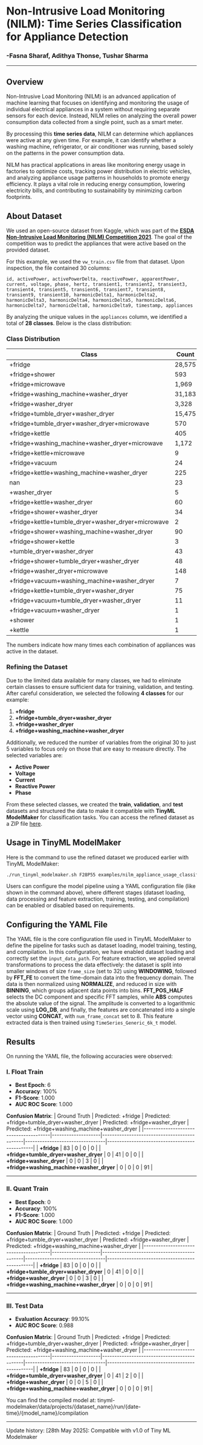 # Non-Intrusive Load Monitoring (NILM): Time Series Classification for Appliance Detection
### -Fasna Sharaf, Adithya Thonse, Tushar Sharma
<hr>

## Overview  

Non-Intrusive Load Monitoring (NILM) is an advanced application of machine learning that focuses on identifying and monitoring the usage of individual electrical appliances in a system without requiring separate sensors for each device. Instead, NILM relies on analyzing the overall power consumption data collected from a single point, such as a smart meter.

By processing this **time series data**, NILM can determine which appliances were active at any given time. For example, it can identify whether a washing machine, refrigerator, or air conditioner was running, based solely on the patterns in the power consumption data.

NILM has practical applications in areas like monitoring energy usage in factories to optimize costs, tracking power distribution in electric vehicles, and analyzing appliance usage patterns in households to promote energy efficiency. It plays a vital role in reducing energy consumption, lowering electricity bills, and contributing to sustainability by minimizing carbon footprints.

## About Dataset

We used an open-source dataset from Kaggle, which was part of the [**ESDA Non-Intrusive Load Monitoring (NILM) Competition 2021**](https://www.kaggle.com/competitions/esda-nilm-2021). The goal of the competition was to predict the appliances that were active based on the provided dataset.

For this example, we used the `vw_train.csv` file from that dataset. Upon inspection, the file contained 30 columns:

`id, activePower, activePowerDelta, reactivePower, apparentPower, current, voltage, phase, hertz, transient1, transient2, transient3, transient4, transient5, transient6, transient7, transient8, transient9, transient10, harmonicDelta1, harmonicDelta2, harmonicDelta3, harmonicDelta4, harmonicDelta5, harmonicDelta6, harmonicDelta7, harmonicDelta8, harmonicDelta9, timestamp, appliances`

By analyzing the unique values in the `appliances` column, we identified a total of **28 classes**. Below is the class distribution:

### **Class Distribution**
| **Class**                                             | **Count** |
|-------------------------------------------------------|-----------|
| +fridge                                               | 28,575    |
| +fridge+shower                                        | 593       |
| +fridge+microwave                                     | 1,969     |
| +fridge+washing_machine+washer_dryer                  | 31,183    |
| +fridge+washer_dryer                                  | 3,328     |
| +fridge+tumble_dryer+washer_dryer                     | 15,475    |
| +fridge+tumble_dryer+washer_dryer+microwave           | 570       |
| +fridge+kettle                                        | 405       |
| +fridge+washing_machine+washer_dryer+microwave        | 1,172     |
| +fridge+kettle+microwave                              | 9         |
| +fridge+vacuum                                        | 24        |
| +fridge+kettle+washing_machine+washer_dryer           | 225       |
| nan                                                   | 23        |
| +washer_dryer                                         | 5         |
| +fridge+kettle+washer_dryer                           | 60        |
| +fridge+shower+washer_dryer                           | 34        |
| +fridge+kettle+tumble_dryer+washer_dryer+microwave    | 2         |
| +fridge+shower+washing_machine+washer_dryer           | 90        |
| +fridge+shower+kettle                                 | 3         |
| +tumble_dryer+washer_dryer                            | 43        |
| +fridge+shower+tumble_dryer+washer_dryer              | 48        |
| +fridge+washer_dryer+microwave                        | 148       |
| +fridge+vacuum+washing_machine+washer_dryer           | 7         |
| +fridge+kettle+tumble_dryer+washer_dryer              | 75        |
| +fridge+vacuum+tumble_dryer+washer_dryer              | 11        |
| +fridge+vacuum+washer_dryer                           | 1         |
| +shower                                               | 1         |
| +kettle                                               | 1         |

The numbers indicate how many times each combination of appliances was active in the dataset.

### Refining the Dataset

Due to the limited data available for many classes, we had to eliminate certain classes to ensure sufficient data for training, validation, and testing. After careful consideration, we selected the following **4 classes** for our example:

1. **+fridge**  
2. **+fridge+tumble_dryer+washer_dryer**  
3. **+fridge+washer_dryer**  
4. **+fridge+washing_machine+washer_dryer**

Additionally, we reduced the number of variables from the original 30 to just 5 variables to focus only on those that are easy to measure directly. The selected variables are:  

- **Active Power**  
- **Voltage**  
- **Current**  
- **Reactive Power**  
- **Phase**

From these selected classes, we created the **train**, **validation**, and **test** datasets and structured the data to make it compatible with **TinyML ModelMaker** for classification tasks. You can access the refined dataset as a ZIP file [here](http://software-dl.ti.com/C2000/esd/mcu_ai/01_01_00/datasets/esda_nilm_2021_5_variable_4_class_dataset.zip).

## Usage in TinyML ModelMaker

Here is the command to use the refined dataset we produced earlier with TinyML ModelMaker:

```bash
./run_tinyml_modelmaker.sh F28P55 examples/nilm_appliance_usage_classification/config_timeseries_classification_nilm.yaml
```

Users can configure the model pipeline using a YAML configuration file (like shown in the command above), where different stages (dataset loading, data processing and feature extraction, training, testing, and compilation) can be enabled or disabled based on requirements.

## Configuring the YAML File

The YAML file is the core configuration file used in TinyML ModelMaker to define the pipeline for tasks such as dataset loading, model training, testing, and compilation. In this configuration, we have enabled dataset loading and correctly set the `input_data_path`. For feature extraction, we applied several transformations to process the data effectively: the dataset is split into smaller windows of size `frame_size` (set to 32) using **WINDOWING**, followed by **FFT_FE** to convert the time-domain data into the frequency domain. The data is then normalized using **NORMALIZE**, and reduced in size with **BINNING**, which groups adjacent data points into bins. **FFT_POS_HALF** selects the DC component and specific FFT samples, while **ABS** computes the absolute value of the signal. The amplitude is converted to a logarithmic scale using **LOG_DB**, and finally, the features are concatenated into a single vector using **CONCAT**, with `num_frame_concat` set to 8. This feature extracted data is then trained using `TimeSeries_Generic_6k_t` model.

## Results

On running the YAML file, the following accuracies were observed:

### **I. Float Train**
- **Best Epoch**: 6  
- **Accuracy**: 100%  
- **F1-Score**: 1.000  
- **AUC ROC Score**: 1.000  

**Confusion Matrix**:
| Ground Truth                          | Predicted: +fridge | Predicted: +fridge+tumble_dryer+washer_dryer | Predicted: +fridge+washer_dryer | Predicted: +fridge+washing_machine+washer_dryer |
|---------------------------------------|--------------------|---------------------------------------------|---------------------------------|-----------------------------------------------|
| **+fridge**                           | 83                 | 0                                           | 0                               | 0                                             |
| **+fridge+tumble_dryer+washer_dryer** | 0                  | 41                                          | 0                               | 0                                             |
| **+fridge+washer_dryer**              | 0                  | 0                                           | 3                               | 0                                             |
| **+fridge+washing_machine+washer_dryer** | 0                | 0                                           | 0                               | 91                                            |

---

### **II. Quant Train**
- **Best Epoch**: 0  
- **Accuracy**: 100%  
- **F1-Score**: 1.000  
- **AUC ROC Score**: 1.000  

**Confusion Matrix**:
| Ground Truth                          | Predicted: +fridge | Predicted: +fridge+tumble_dryer+washer_dryer | Predicted: +fridge+washer_dryer | Predicted: +fridge+washing_machine+washer_dryer |
|---------------------------------------|--------------------|---------------------------------------------|---------------------------------|-----------------------------------------------|
| **+fridge**                           | 83                 | 0                                           | 0                               | 0                                             |
| **+fridge+tumble_dryer+washer_dryer** | 0                  | 41                                          | 0                               | 0                                             |
| **+fridge+washer_dryer**              | 0                  | 0                                           | 3                               | 0                                             |
| **+fridge+washing_machine+washer_dryer** | 0                | 0                                           | 0                               | 91                                            |

---

### **III. Test Data**
- **Evaluation Accuracy**: 99.10%  
- **AUC ROC Score**: 0.988  

**Confusion Matrix**:
| Ground Truth                          | Predicted: +fridge | Predicted: +fridge+tumble_dryer+washer_dryer | Predicted: +fridge+washer_dryer | Predicted: +fridge+washing_machine+washer_dryer |
|---------------------------------------|--------------------|---------------------------------------------|---------------------------------|-----------------------------------------------|
| **+fridge**                           | 83                 | 0                                           | 0                               | 0                                             |
| **+fridge+tumble_dryer+washer_dryer** | 0                  | 41                                          | 2                               | 0                                             |
| **+fridge+washer_dryer**              | 0                  | 0                                           | 5                               | 0                                             |
| **+fridge+washing_machine+washer_dryer** | 0                | 0                                           | 0                               | 91                                                  |


You can find the compiled model at: tinyml-modelmaker/data/projects/{dataset_name}/run/{date-time}/{model_name}/compilation

<hr>
Update history:
[28th May 2025]: Compatible with v1.0 of Tiny ML Modelmaker
